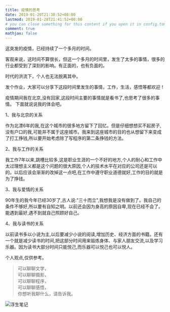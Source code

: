 ```yaml
---
title: 疫情的思考
date: 2019-01-20T21:38:52+08:00
lastmod: 2019-01-28T21:41:52+08:00
# you can close something for this content if you open it in config.toml.
comment: true
mathjax: false
---
```


这突发的疫情，已经持续了一个多月的时间。

客观来说，这时间不算很长，但这一个多月的时间里，发生了太多的事情，很多的行业都受到了深刻的影响。有正面的，也有负面的。

时代的洪流下，个人也无法脱离其中。

发个作业，大家可以分享下这段时间里发生的事情，工作，生活，感悟等都欢迎！

疫情期间我在北京,没有回家,这段时间主要的事情就是看书了,也思考了很多的事情。
下面就说说我的体会吧。

1、我与北京的关系

作为北漂6年的我,在这个城市的很多地方留下了回忆。但是仔细想想买不起房子,没有户口的我,可能并不属于这座城市。我来到这座城市的目的也从想留下来变成了打工挣钱,所以要开始考虑除了写程序的第二条挣钱的方法。

2、我与工作的关系

我工作7年以来,跳槽比较多,这是职业生涯的一个不好的地方,个人的耐心和工作中太过理想主义都是这个问题的很大原因,个人的技术水平在对应的公司还是可以的。以后应该会渐渐的改掉这一点吧,在工作中遵守职业道德就好,工作的目的就是为了挣钱。

3、我与爱情的关系

90年生的我今年已经30岁了,古人说:"三十而立",我想我是没有做到了。我自己的条件不够好,所以要有自知之明。以前还会因为身高的原因自卑,现在已经不会了。能遇到最好,遇不到就自己照顾好自己。

4、我与读书的关系

以前读书多以小说为主,以后要减少小说的阅读,增加历史、经济方面的书籍。还有一个就是减少读书的时间,把这部分时间用来锻炼身体、与家人朋友交流,以及学习乐器。因为读书大部分时间只能悦己,而乐器可以悦己也可以悦人。

个人观点,仅供参考。

> 可以聊聊文学，   
> 可以聊聊摄影，   
> 可以聊聊程序，   
> 可以聊聊感悟，   
> 你想听我聊什么，请告诉我。

![浮生笔记](https://www.dennisthink.com/wp-content/uploads/2019/01/qrcode_for_gh_59f60c2a244c_430.jpg)
